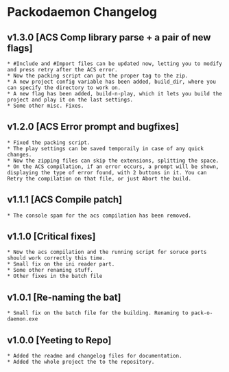 # Packodaemon Changelog

## v1.3.0 [ACS Comp library parse + a pair of new flags]
	* #Include and #Import files can be updated now, letting you to modify and press retry after the ACS error.
	* Now the packing script can put the proper tag to the zip.
	* A new project config variable has been added, build_dir, where you can specify the directory to work on.
	* A new flag has been added, build-n-play, which it lets you build the project and play it on the last settings.
	* Some other misc. Fixes.
	
## v1.2.0 [ACS Error prompt and bugfixes]
	* Fixed the packing script.
	* The play settings can be saved temporaily in case of any quick changes.
	* Now the zipping files can skip the extensions, splitting the space.
	* On the ACS compilation, if an error occurs, a prompt will be shown, displaying the type of error found, with 2 buttons in it. You can Retry the compilation on that file, or just Abort the build.

## v1.1.1 [ACS Compile patch]
	* The console spam for the acs compilation has been removed.

## v1.1.0 [Critical fixes]
	* Now the acs compilation and the running script for soruce ports should work correctly this time.
	* Small fix on the ini reader part.
	* Some other renaming stuff.
	* Other fixes in the batch file

## v1.0.1 [Re-naming the bat]
	* Small fix on the batch file for the building. Renaming to pack-o-daemon.exe

## v1.0.0 [Yeeting to Repo]
	* Added the readme and changelog files for documentation.
	* Added the whole project the to the repository.